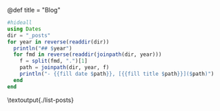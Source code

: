 @def title = "Blog"

```julia:./list-posts.jl
#hideall
using Dates
dir = "_posts"
for year in reverse(readdir(dir))
  println("## $year")
  for fmd in reverse(readdir(joinpath(dir, year)))
    f = split(fmd, ".")[1]
    path = joinpath(dir, year, f)
    println("- {{fill date $path}}, [{{fill title $path}}]($path)")
  end
end
```

\textoutput{./list-posts}
